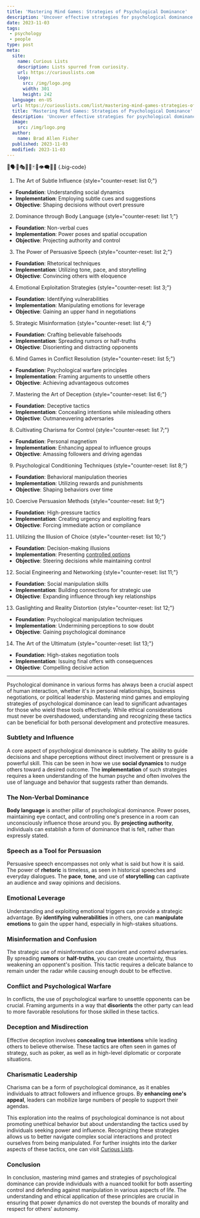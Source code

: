 ```yaml
---
title: 'Mastering Mind Games: Strategies of Psychological Dominance'
description: 'Uncover effective strategies for psychological dominance and gain an edge in mind games. Discover the secrets to outsmarting opponents in this intriguing guide.'
date: 2023-11-03
tags:
 - psychology
 - people
type: post
meta:
  site:
    name: Curious Lists
    description: Lists spurred from curiosity.
    url: https://curiouslists.com
    logo:
      src: /img/logo.png
      width: 301
      height: 242
  language: en-US
  url: https://curiouslists.com/list/mastering-mind-games-strategies-of-psychological-dominance
  title: 'Mastering Mind Games: Strategies of Psychological Dominance'
  description: 'Uncover effective strategies for psychological dominance and gain an edge in mind games. Discover the secrets to outsmarting opponents in this intriguing guide.'
  image:
    src: /img/logo.png
  author:
    name: Brad Allen Fisher
  published: 2023-11-03
  modified: 2023-11-03
---
```



🔮🗣️🤯🎭🕵️‍♂️🃏💭👁️‍🗨️🧠🎲 {.big-code}

1. The Art of Subtle Influence {style="counter-reset: list 0;"}
  - **Foundation**: Understanding social dynamics
  - **Implementation**: Employing subtle cues and suggestions
  - **Objective**: Shaping decisions without overt pressure

2. Dominance through Body Language {style="counter-reset: list 1;"}
  - **Foundation**: Non-verbal cues
  - **Implementation**: Power poses and spatial occupation
  - **Objective**: Projecting authority and control

3. The Power of Persuasive Speech {style="counter-reset: list 2;"}
  - **Foundation**: Rhetorical techniques
  - **Implementation**: Utilizing tone, pace, and storytelling
  - **Objective**: Convincing others with eloquence

4. Emotional Exploitation Strategies {style="counter-reset: list 3;"}
  - **Foundation**: Identifying vulnerabilities
  - **Implementation**: Manipulating emotions for leverage
  - **Objective**: Gaining an upper hand in negotiations

5. Strategic Misinformation {style="counter-reset: list 4;"}
  - **Foundation**: Crafting believable falsehoods
  - **Implementation**: Spreading rumors or half-truths
  - **Objective**: Disorienting and distracting opponents

6. Mind Games in Conflict Resolution {style="counter-reset: list 5;"}
  - **Foundation**: Psychological warfare principles
  - **Implementation**: Framing arguments to unsettle others
  - **Objective**: Achieving advantageous outcomes

7. Mastering the Art of Deception {style="counter-reset: list 6;"}
  - **Foundation**: Deceptive tactics
  - **Implementation**: Concealing intentions while misleading others
  - **Objective**: Outmaneuvering adversaries

8. Cultivating Charisma for Control {style="counter-reset: list 7;"}
  - **Foundation**: Personal magnetism
  - **Implementation**: Enhancing appeal to influence groups
  - **Objective**: Amassing followers and driving agendas

9. Psychological Conditioning Techniques {style="counter-reset: list 8;"}
  - **Foundation**: Behavioral manipulation theories
  - **Implementation**: Utilizing rewards and punishments
  - **Objective**: Shaping behaviors over time

10. Coercive Persuasion Methods {style="counter-reset: list 9;"}
  - **Foundation**: High-pressure tactics
  - **Implementation**: Creating urgency and exploiting fears
  - **Objective**: Forcing immediate action or compliance

11. Utilizing the Illusion of Choice {style="counter-reset: list 10;"}
  - **Foundation**: Decision-making illusions
  - **Implementation**: Presenting [controlled   options](https://curiouslists.com/list/psychological-warfare-understanding-covert-influence)
  - **Objective**: Steering decisions while maintaining control

12. Social Engineering and Networking {style="counter-reset: list 11;"}
  - **Foundation**: Social manipulation skills
  - **Implementation**: Building connections for strategic use
  - **Objective**: Expanding influence through key relationships

13. Gaslighting and Reality Distortion {style="counter-reset: list 12;"}
  - **Foundation**: Psychological manipulation techniques
  - **Implementation**: Undermining perceptions to sow doubt
  - **Objective**: Gaining psychological dominance

14. The Art of the Ultimatum {style="counter-reset: list 13;"}
  - **Foundation**: High-stakes negotiation tools
  - **Implementation**: Issuing final offers with consequences
  - **Objective**: Compelling decisive action


---

Psychological dominance in various forms has always been a crucial aspect of human interaction, whether it's in personal relationships, business negotiations, or political leadership. Mastering mind games and employing strategies of psychological dominance can lead to significant advantages for those who wield these tools effectively. While ethical considerations must never be overshadowed, understanding and recognizing these tactics can be beneficial for both personal development and protective measures.

### Subtlety and Influence
A core aspect of psychological dominance is subtlety. The ability to guide decisions and shape perceptions without direct involvement or pressure is a powerful skill. This can be seen in how we use **social dynamics** to nudge others toward a desired outcome. The **implementation** of such strategies requires a keen understanding of the human psyche and often involves the use of language and behavior that suggests rather than demands.

### The Non-Verbal Dominance
**Body language** is another pillar of psychological dominance. Power poses, maintaining eye contact, and controlling one's presence in a room can unconsciously influence those around you. By **projecting authority**, individuals can establish a form of dominance that is felt, rather than expressly stated.

### Speech as a Tool for Persuasion
Persuasive speech encompasses not only what is said but how it is said. The power of **rhetoric** is timeless, as seen in historical speeches and everyday dialogues. The **pace**, **tone**, and use of **storytelling** can captivate an audience and sway opinions and decisions.

### Emotional Leverage
Understanding and exploiting emotional triggers can provide a strategic advantage. By **identifying vulnerabilities** in others, one can **manipulate emotions** to gain the upper hand, especially in high-stakes situations.

### Misinformation and Confusion
The strategic use of misinformation can disorient and control adversaries. By spreading **rumors** or **half-truths**, you can create uncertainty, thus weakening an opponent's position. This tactic requires a delicate balance to remain under the radar while causing enough doubt to be effective.

### Conflict and Psychological Warfare
In conflicts, the use of psychological warfare to unsettle opponents can be crucial. Framing arguments in a way that **disorients** the other party can lead to more favorable resolutions for those skilled in these tactics.

### Deception and Misdirection
Effective deception involves **concealing true intentions** while leading others to believe otherwise. These tactics are often seen in games of strategy, such as poker, as well as in high-level diplomatic or corporate situations.

### Charismatic Leadership
Charisma can be a form of psychological dominance, as it enables individuals to attract followers and influence groups. By **enhancing one's appeal**, leaders can mobilize large numbers of people to support their agendas.

This exploration into the realms of psychological dominance is not about promoting unethical behavior but about understanding the tactics used by individuals seeking power and influence. Recognizing these strategies allows us to better navigate complex social interactions and protect ourselves from being manipulated. For further insights into the darker aspects of these tactics, one can visit [Curious Lists](https://curiouslists.com/list/10-unseen-signals-of-dark-psychology-tactics).

### Conclusion

In conclusion, mastering mind games and strategies of psychological dominance can provide individuals with a nuanced toolkit for both asserting control and defending against manipulation in various aspects of life. The understanding and ethical application of these principles are crucial in ensuring that power dynamics do not overstep the bounds of morality and respect for others' autonomy.